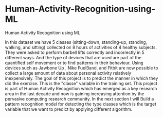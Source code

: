 # Human-Activity-Recognition-using-ML
Human Activity Recognition using ML


In this dataset we have 5 classes (sitting-down, standing-up, standing, walking, and sitting) collected on 8 hours of activities of 4 healthy subjects. They were asked to perform barbell lifts correctly and incorrectly in 5 different ways. And the type of devices that are used are part of the quantified self movement or to find patterns in their behaviour. Using devices such as Jawbone Up , Nike FuelBand, and Fitbit are now possible to collect a large amount of data about personal activity relatively inexpensively. The goal of this project is to predict the manner in which they did the exercise. This is the "classe" variable in the training set. This project is part of Human Activity Recognition which has emerged as a key research area in the last decade and now is gaining increasing attention by the pervasive computing research community. In the next section I will Build a pattern recognition model for detecting the type classes which is the target variable that we want to predict by applying different algorithm.